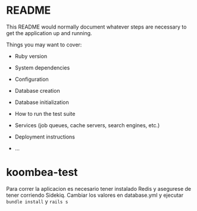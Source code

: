 # README

This README would normally document whatever steps are necessary to get the
application up and running.

Things you may want to cover:

* Ruby version

* System dependencies

* Configuration

* Database creation

* Database initialization

* How to run the test suite

* Services (job queues, cache servers, search engines, etc.)

* Deployment instructions

* ...
# koombea-test

Para correr la aplicacion es necesario tener instalado Redis y asegurese de tener corriendo Sidekiq.
Cambiar los valores en database.yml y ejecutar `bundle install` y `rails s`